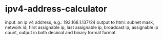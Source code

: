 # ipv4-address-calculator
input: an ip v4 address, e.g.: 192.168.1.137/24
output to html: subnet mask, network id, first assignable ip, last assignable ip, broadcast ip, assignable ip count, output in both decimal and binary format format
